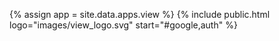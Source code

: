 {% assign app = site.data.apps.view %}
{% include public.html logo="images/view_logo.svg" start="#google,auth" %}